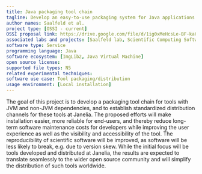 ```yaml
---
title: Java packaging tool chain
tagline: Develop an easy-to-use packaging system for Java applications.
author names: Saalfeld et al.
project type: [OSSI - current]
OSSI proposal link: https://drive.google.com/file/d/1ig0xMeHcsLe-BF-kaHLthUfQrtnwQyi2/view
associated labs and projects: [Saalfeld lab, Scientific Computing Software]
software type: Service
programming language: Java
software ecosystem: [ImgLib2, Java Virtual Machine]
open source license:
supported file types: N5
related experimental techniques:
software use case: Tool packaging/distribution
usage environment: [Local installation]
---
```


The goal of this project is to develop a packaging tool chain for tools with JVM and non-JVM dependencies, and to establish standardized distribution channels for these tools at Janelia. The proposed efforts will make installation easier, more reliable for end-users, and thereby reduce long-term software maintenance costs for developers while improving the user experience as well as the visibility and accessibility of the tool. The reproducibility of scientific software will be improved, as software will be less likely to break, e.g. due to version skew. While the initial focus will be tools developed and distributed at Janelia, the results are expected to translate seamlessly to the wider open source community and will simplify the distribution of such tools worldwide.
